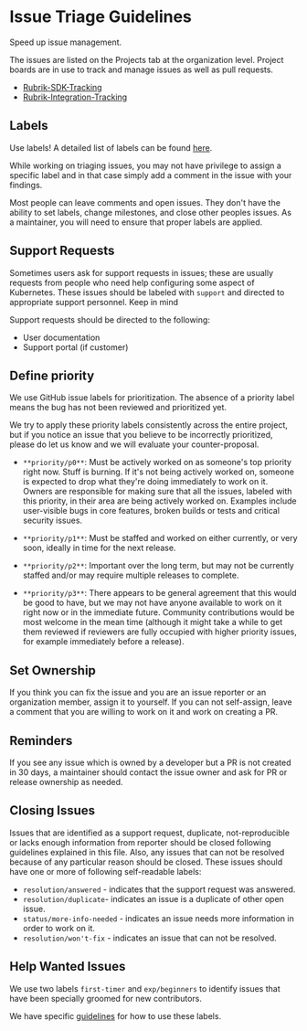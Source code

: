 # Issue Triage Guidelines

Speed up issue management.

The issues are listed on the Projects tab at the organization level. Project boards are in use to track and manage issues as well as pull requests. 

* [Rubrik-SDK-Tracking](https://github.com/orgs/rubrikinc/projects/1)
* [Rubrik-Integration-Tracking](https://github.com/orgs/rubrikinc/projects/2)

## Labels

Use labels! A detailed list of labels can be found [here](). 

While working on triaging issues, you may not have privilege to assign a specific label and in that case simply add a comment in the issue with your findings.

Most people can leave comments and open issues. They don't have the ability to set labels, change milestones, and close other peoples issues. As a maintainer, you will need to ensure that proper labels are applied.

## Support Requests

Sometimes users ask for support requests in issues; these are usually requests from people who need help configuring some aspect of Kubernetes. These issues should be labeled with `support` and directed to appropriate support personnel. Keep in mind

Support requests should be directed to the following:

* User documentation
* Support portal (if customer)

## Define priority

We use GitHub issue labels for prioritization. The absence of a priority label means the bug has not been reviewed and prioritized yet.

We try to apply these priority labels consistently across the entire project, but if you notice an issue that you believe to be incorrectly prioritized, please do let us know and we will evaluate your counter-proposal.

- `**priority/p0**`: Must be actively worked on as someone's top priority right now. Stuff is burning. If it's not being actively worked on, someone is expected to drop what they're doing immediately to work on it. Owners are responsible for making sure that all the issues, labeled with this priority, in their area are being actively worked on. Examples include
user-visible bugs in core features, broken builds or tests and critical security issues.

- `**priority/p1**`: Must be staffed and worked on either currently, or very soon, ideally in time for the next release.

- `**priority/p2**`: Important over the long term, but may not be currently staffed and/or may require multiple releases to complete.

- `**priority/p3**`: There appears to be general agreement that this would be good to have, but we may not have anyone available to work on it right now or in the immediate future. Community contributions would be most welcome in the mean time (although it might take a while to get them reviewed if reviewers are fully occupied with higher priority issues, for example immediately before a release).

## Set Ownership

If you think you can fix the issue and you are an issue reporter or an organization member, assign it to yourself. If you can not self-assign, leave a comment that you are willing to work on it and work on creating a PR.

## Reminders

If you see any issue which is owned by a developer but a PR is not created in 30 days, a maintainer should contact the issue owner and ask for PR or release ownership as needed.

## Closing Issues
Issues that are identified as a support request, duplicate, not-reproducible or lacks enough information from reporter should be closed following guidelines explained in this file. Also, any issues that can not be resolved because of any particular reason should be closed. These issues should have one or more of following self-readable labels:

* `resolution/answered` - indicates that the support request was answered.
* `resolution/duplicate`- indicates an issue is a duplicate of other open issue.
* `status/more-info-needed` - indicates an issue needs more information in order to work on it.
* `resolution/won't-fix` - indicates an issue that can not be resolved.

## Help Wanted Issues

We use two labels `first-timer` and `exp/beginners` to identify issues that have been specially groomed for new contributors.

We have specific [guidelines](/maintainers/guide/labels.md) for how to use these labels. 
